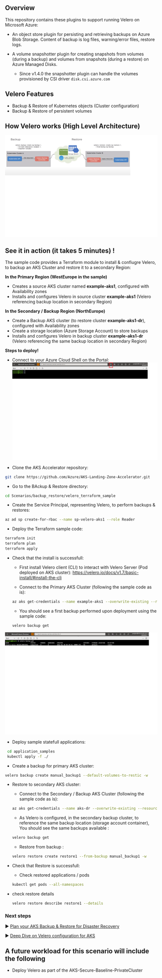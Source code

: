 ## Overview

This repository contains these plugins to support running Velero on Microsoft Azure:

- An object store plugin for persisting and retrieving backups on Azure Blob Storage. Content of backup is log files, warning/error files, restore logs.

- A volume snapshotter plugin for creating snapshots from volumes (during a backup) and volumes from snapshots (during a restore) on Azure Managed Disks.
  - Since v1.4.0 the snapshotter plugin can handle the volumes provisioned by CSI driver `disk.csi.azure.com`

## Velero Features

- Backup & Restore of Kubernetes objects (Cluster configuration)
- Backup & Restore of persistent volumes


## How Velero works (High Level Architecture)

![Velero Architecture screenshot](./media/velero_architecture.png)


## See it in action (it takes 5 minutes) !

The sample code provides a Terraform module to install & confiugre Velero, to backup an AKS Cluster and restore it to a secondary Region:


**In the Primary Region (WestEurope in the sample)**
- Creates a source AKS cluster named **example-aks1**, configured with Availability zones
- Installs and configures Velero in source cluster **example-aks1** (Velero referencing backup location in secondary Region)

**In the Secondary / Backup Region (NorthEurope)**
- Create a Backup AKS cluster (to restore cluster **example-aks1-dr**), configured with Availability zones
- Create a storage location (Azure Storage Account) to store backups 
- Installs and configures Velero in backup cluster **example-aks1-dr** (Velero referencing the same backup location in secondary Region)


**Steps to deploy!**

* Connect to your Azure Cloud Shell on the Portal:
![Azure Cloud Shell screenshot](./media/azure_cloud_shell.png)

* Clone the AKS Accelerator repository: 
```bash
git clone https://github.com/Azure/AKS-Landing-Zone-Accelerator.git
```

* Go to the BAckup & Restore directory:
```bash
cd Scenarios/backup_restore/velero_terraform_sample
```

* Create the Service Principal, representing Velero, to perform backups & restores:

```bash
az ad sp create-for-rbac --name sp-velero-aks1 --role Reader
```

* Deploy the Terraform sample code:

```bash
terraform init
terraform plan
terraform apply
```

* Check that the install is successfull: 
  - First install Velero client (CLI) to interact with Velero Server (Pod deployed on AKS cluster): https://velero.io/docs/v1.7/basic-install/#install-the-cli

  - Connect to the Primary AKS Cluster (following the sample code as is): 
  ```bash
  az aks get-credentials --name example-aks1 --overwrite-existing --resource-group testvelero
  ```
  - You should see a first backup performed upon deployment using the sample code:
  ```bash
  velero backup get
  ```
![Velero check install screenshot](./media/velero_install_check.png)

* Deploy sample statefull applications:

 ```bash
  cd application_samples
  kubectl apply -f ./
  ```

* Create a backup for primary AKS cluster:

 ```bash
velero backup create manual_backup1 --default-volumes-to-restic -w
  ```

* Restore to secondary AKS cluster:
  - Connect to the Secondary / Backup AKS Cluster (following the sample code as is): 
  ```bash
  az aks get-credentials --name aks-dr --overwrite-existing --resource-group aks-dr
  ```

  - As Velero is configured, in the secondary backup cluster, to reference the same backup location (storage account container), You should see the same backups available :
  ```bash
  velero backup get
  ```
  - Restore from backup :
  ```bash
  velero restore create restore1 --from-backup manual_backup1 -w
  ```

* Check that Restore is successfull:
  - Check restored applications / pods
  ```bash
  kubectl get pods --all-namespaces
  ```
- check restore details 
  ```bash
  velero restore describe restore1 --details
  ```


### Next steps

:arrow_forward: [Plan your AKS Backup & Restore for Disaster Recovery](./Scenarios/Secure-Baseline)

:arrow_forward: [Deep Dive on Velero configuration for AKS](./Scenarios/AKS-Secure-Baseline-PrivateCluster)

## A future workload for this scenario will include the following 
* Deploy Velero as part of the AKS-Secure-Baseline-PrivateCluster


